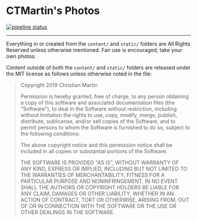 CTMartin's Photos
===============
[![pipeline status](https://gitlab.com/ctmartin/photo-gallery/badges/master/pipeline.svg)](https://gitlab.com/ctmartin/photo-gallery/commits/master)



---

Everything in or created from the `content/` and `static/` folders are All Rights Reserved unless otherwise mentioned. Fair use is encouraged; take your own photos.

Content outside of both the `content/` and `static/` folders are released under the MIT license as follows unless otherwise noted in the file:

> Copyright 2019 Christian Martin
>
> Permission is hereby granted, free of charge, to any person obtaining a copy of this software and associated documentation files (the "Software"), to deal in the Software without restriction, including without limitation the rights to use, copy, modify, merge, publish, distribute, sublicense, and/or sell copies of the Software, and to permit persons to whom the Software is furnished to do so, subject to the following conditions:
>
> The above copyright notice and this permission notice shall be included in all copies or substantial portions of the Software.
>
> THE SOFTWARE IS PROVIDED "AS IS", WITHOUT WARRANTY OF ANY KIND, EXPRESS OR IMPLIED, INCLUDING BUT NOT LIMITED TO THE WARRANTIES OF MERCHANTABILITY, FITNESS FOR A PARTICULAR PURPOSE AND NONINFRINGEMENT. IN NO EVENT SHALL THE AUTHORS OR COPYRIGHT HOLDERS BE LIABLE FOR ANY CLAIM, DAMAGES OR OTHER LIABILITY, WHETHER IN AN ACTION OF CONTRACT, TORT OR OTHERWISE, ARISING FROM, OUT OF OR IN CONNECTION WITH THE SOFTWARE OR THE USE OR OTHER DEALINGS IN THE SOFTWARE.
